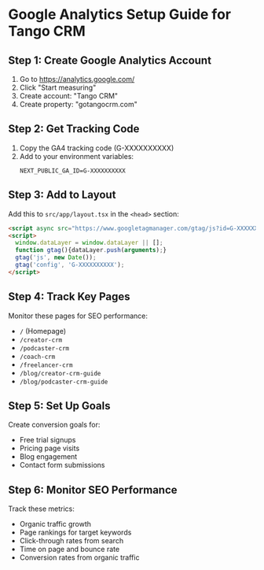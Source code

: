 # Google Analytics Setup Guide for Tango CRM

## Step 1: Create Google Analytics Account
1. Go to https://analytics.google.com/
2. Click "Start measuring"
3. Create account: "Tango CRM"
4. Create property: "gotangocrm.com"

## Step 2: Get Tracking Code
1. Copy the GA4 tracking code (G-XXXXXXXXXX)
2. Add to your environment variables:
   ```
   NEXT_PUBLIC_GA_ID=G-XXXXXXXXXX
   ```

## Step 3: Add to Layout
Add this to `src/app/layout.tsx` in the `<head>` section:

```html
<script async src="https://www.googletagmanager.com/gtag/js?id=G-XXXXXXXXXX"></script>
<script>
  window.dataLayer = window.dataLayer || [];
  function gtag(){dataLayer.push(arguments);}
  gtag('js', new Date());
  gtag('config', 'G-XXXXXXXXXX');
</script>
```

## Step 4: Track Key Pages
Monitor these pages for SEO performance:
- `/` (Homepage)
- `/creator-crm`
- `/podcaster-crm` 
- `/coach-crm`
- `/freelancer-crm`
- `/blog/creator-crm-guide`
- `/blog/podcaster-crm-guide`

## Step 5: Set Up Goals
Create conversion goals for:
- Free trial signups
- Pricing page visits
- Blog engagement
- Contact form submissions

## Step 6: Monitor SEO Performance
Track these metrics:
- Organic traffic growth
- Page rankings for target keywords
- Click-through rates from search
- Time on page and bounce rate
- Conversion rates from organic traffic 